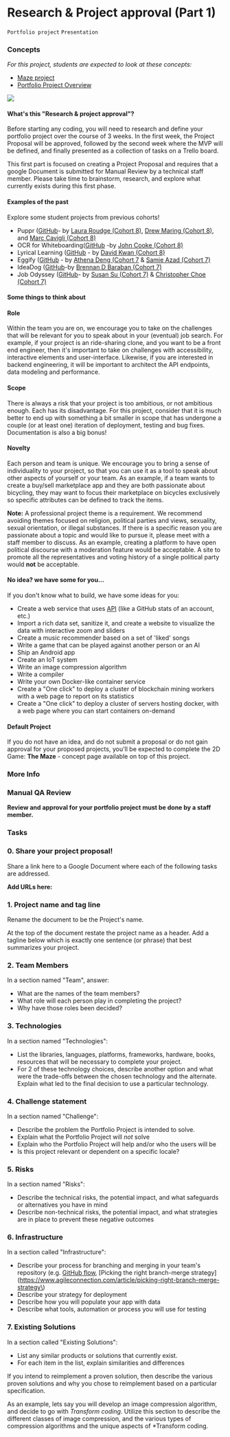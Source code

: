 # Research & Project approval (Part 1)
`Portfolio project`    `Presentation`
### Concepts

*For this project, students are expected to look at these concepts:*

-   [Maze project](https://alx-intranet.hbtn.io/concepts/133)
-   [Portfolio Project Overview](https://alx-intranet.hbtn.io/concepts/137)

![](https://s3.amazonaws.com/alx-intranet.hbtn.io/uploads/medias/2019/9/be601df25eea91eaaf0d.gif?X-Amz-Algorithm=AWS4-HMAC-SHA256&X-Amz-Credential=AKIARDDGGGOUSBVO6H7D%2F20230122%2Fus-east-1%2Fs3%2Faws4_request&X-Amz-Date=20230122T062337Z&X-Amz-Expires=86400&X-Amz-SignedHeaders=host&X-Amz-Signature=46d06737a93baebe1785b1512a6d8e501c4cd775940507089cf5a42a49613afe)

#### What's this "Research & project approval"?


Before starting any coding, you will need to research and define your portfolio project over the course of 3 weeks. In the first week, the Project Proposal will be approved, followed by the second week where the MVP will be defined, and finally presented as a collection of tasks on a Trello board.

This first part is focused on creating a Project Proposal and requires that a google Document is submitted for Manual Review by a technical staff member. Please take time to brainstorm, research, and explore what currently exists during this first phase.

#### Examples of the past

Explore some student projects from previous cohorts!

* Puppr ([GitHub](https://github.com/lroudge/puppr)- by [Laura Roudge (Cohort 8)](https://github.com/lroudge), [Drew Maring (Cohort 8)](https://github.com/dmaring), and [Marc Cavigli (Cohort 8)](https://github.com/MCavigli)
* OCR for Whiteboarding([GitHub](https://github.com/JohnCook17/OCR_for_whiteboarding) -by [John Cooke (Cohort 8)](https://github.com/JohnCook17)
* Lyrical Learning ([GitHub](https://github.com/dwkwan/Lyrics_For_Learning) - by [David Kwan (Cohort 8)](https://github.com/dwkwan/)
* Eggify ([GitHub](https://github.com/ad-egg/eggify) - by [Athena Deng (Cohort 7](https://ad-egg.github.io/) & [Samie Azad (Cohort 7)](https://sazad44.github.io/)
* IdeaDog ([GitHub](https://github.com/bdbaraban/ideadog)-by [Brennan D Baraban (Cohort 7)](https://bdov.dev/)
* Job Odyssey ([GitHub](https://github.com/christopherchoe/jobodyssey_hbtn)- by [Susan Su (Cohort 7)](https://susansu.site/) & [Christopher Choe (Cohort 7)](https://christopherchoe.github.io/)

#### Some things to think about

#### Role

Within the team you are on, we encourage you to take on the challenges that will be relevant for you to speak about in your (eventual) job search. For example, if your project is an ride-sharing clone, and you want to be a front end engineer, then it's important to take on challenges with accessibility, interactive elements and user-interface. Likewise, if you are interested in backend engineering, it will be important to architect the API endpoints, data modeling and performance.

#### Scope

There is always a risk that your project is too ambitious, or not ambitious enough. Each has its disadvantage. For this project, consider that it is much better to end up with something a bit smaller in scope that has undergone a couple (or at least one) iteration of deployment, testing and bug fixes. Documentation is also a big bonus!

#### Novelty

Each person and team is unique. We encourage you to bring a sense of individuality to your project, so that you can use it as a tool to speak about other aspects of yourself or your team. As an example, if a team wants to create a buy/sell marketplace app and they are both passionate about bicycling, they may want to focus their marketplace on bicycles exclusively so specific attributes can be defined to track the items.

**Note:** A professional project theme is a requirement. We recommend avoiding themes focused on religion, political parties and views, sexuality, sexual orientation, or illegal substances. If there is a specific reason you are passionate about a topic and would like to pursue it, please meet with a staff member to discuss. As an example, creating a platform to have open political discourse with a moderation feature would be acceptable. A site to promote all the representatives and voting history of a single political party would **not** be acceptable.

#### No idea? we have some for you...

If you don't know what to build, we have some ideas for you:

-   Create a web service that uses [API](https://github.com/public-apis/public-apis) (like a GitHub stats of an account, etc.)
-   Import a rich data set, sanitize it, and create a website to visualize the data with interactive zoom and sliders
-   Create a music recommender based on a set of 'liked' songs
-   Write a game that can be played against another person or an AI
-   Ship an Android app
-   Create an IoT system
-   Write an image compression algorithm
-   Write a compiler
-   Write your own Docker-like container service
-   Create a "One click" to deploy a cluster of blockchain mining workers with a web page to report on its statistics
-   Create a "One click" to deploy a cluster of servers hosting docker, with a web page where you can start containers on-demand

#### Default Project

If you do not have an idea, and do not submit a proposal or do not gain approval for your proposed projects, you'll be expected to complete the 2D Game: **The Maze** - concept page available on top of this project.

### More Info

### Manual QA Review

**Review and approval for your portfolio project must be done by a staff member.**

### Tasks

### 0\. Share your project proposal!

Share a link here to a Google Document where each of the following tasks are addressed.

**Add URLs here:**


### 1\. Project name and tag line

Rename the document to be the Project's name.

At the top of the document restate the project name as a header. Add a tagline below which is exactly one sentence (or phrase) that best summarizes your project.


### 2\. Team Members

In a section named "Team", answer:

-   What are the names of the team members?
-   What role will each person play in completing the project?
-   Why have those roles been decided?


### 3\. Technologies

In a section named "Technologies":

-   List the libraries, languages, platforms, frameworks, hardware, books, resources that will be necessary to complete your project.
-   For 2 of these technology choices, describe another option and what were the trade-offs between the chosen technology and the alternate. Explain what led to the final decision to use a particular technology.


### 4\. Challenge statement

In a section named "Challenge":

-   Describe the problem the Portfolio Project is intended to solve.
-   Explain what the Portfolio Project will *not* solve
-   Explain who the Portfolio Project will help and/or who the users will be
-   Is this project relevant or dependent on a specific locale?


### 5\. Risks

In a section named "Risks":

-   Describe the technical risks, the potential impact, and what safeguards or alternatives you have in mind
-   Describe non-technical risks, the potential impact, and what strategies are in place to prevent these negative outcomes


### 6\. Infrastructure

In a section called "Infrastructure":

-   Describe your process for branching and merging in your team's repository (e.g. [GitHub flow](https://docs.github.com/en/get-started/quickstart/github-flow), [Picking the right branch-merge strategy](https://www.agileconnection.com/article/picking-right-branch-merge-strategy\)
-   Describe your strategy for deployment
-   Describe how you will populate your app with data
-   Describe what tools, automation or process you will use for testing


### 7\. Existing Solutions

In a section called "Existing Solutions":

* List any similar products or solutions that currently exist.
* For each item in the list, explain similarities and differences

If you intend to reimplement a proven solution, then describe the various proven solutions and why you chose to reimplement based on a particular specification.

As an example, lets say you will develop an image compression algorithm, and decide to go with *Transform coding*. Utilize this section to describe the different classes of image compression, and the various types of compression algorithms and the unique aspects of *Transform coding.
